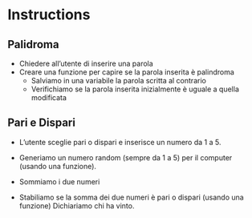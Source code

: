 # Instructions

## Palidroma

- Chiedere all’utente di inserire una parola
- Creare una funzione per capire se la parola inserita è palindroma
  - Salviamo in una variabile la parola scritta al contrario
  - Verifichiamo se la parola inserita inizialmente è uguale a quella modificata

## Pari e Dispari

- L’utente sceglie pari o dispari e inserisce un numero da 1 a 5.

- Generiamo un numero random (sempre da 1 a 5) per il computer (usando una funzione).

- Sommiamo i due numeri

- Stabiliamo se la somma dei due numeri è pari o dispari (usando una funzione) Dichiariamo chi ha vinto.
